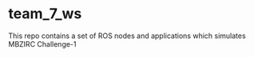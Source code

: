 # team_7_ws
This repo contains a set of ROS nodes and applications which simulates MBZIRC Challenge-1
